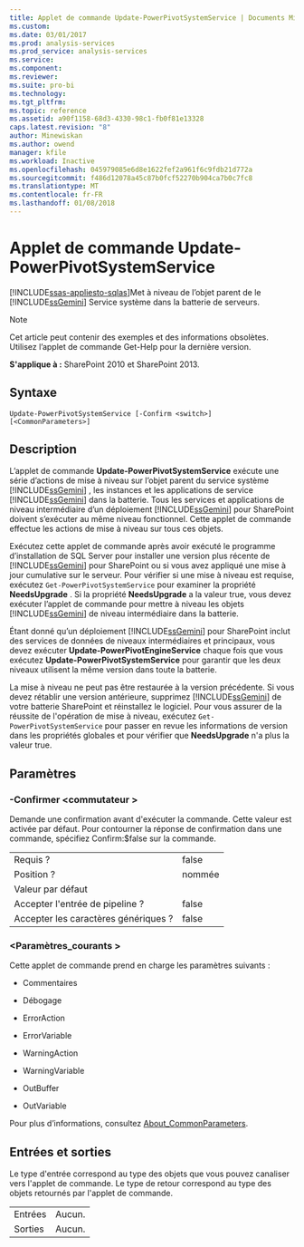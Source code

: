 ```yaml
---
title: Applet de commande Update-PowerPivotSystemService | Documents Microsoft
ms.custom: 
ms.date: 03/01/2017
ms.prod: analysis-services
ms.prod_service: analysis-services
ms.service: 
ms.component: 
ms.reviewer: 
ms.suite: pro-bi
ms.technology: 
ms.tgt_pltfrm: 
ms.topic: reference
ms.assetid: a90f1158-68d3-4330-98c1-fb0f81e13328
caps.latest.revision: "8"
author: Minewiskan
ms.author: owend
manager: kfile
ms.workload: Inactive
ms.openlocfilehash: 045979085e6d8e1622fef2a961f6c9fdb21d772a
ms.sourcegitcommit: f486d12078a45c87b0fcf52270b904ca7b0c7fc8
ms.translationtype: MT
ms.contentlocale: fr-FR
ms.lasthandoff: 01/08/2018
---
```

# <a name="update-powerpivotsystemservice-cmdlet"></a>Applet de commande Update-PowerPivotSystemService
[!INCLUDE[ssas-appliesto-sqlas](../../includes/ssas-appliesto-sqlas.md)]Met à niveau de l’objet parent de le [!INCLUDE[ssGemini](../../includes/ssgemini-md.md)] Service système dans la batterie de serveurs.  

>[!NOTE] 
>Cet article peut contenir des exemples et des informations obsolètes. Utilisez l’applet de commande Get-Help pour la dernière version.
  
 **S'applique à :** SharePoint 2010 et SharePoint 2013.  
  
## <a name="syntax"></a>Syntaxe  
  
```  
Update-PowerPivotSystemService [-Confirm <switch>] [<CommonParameters>]  
```  
  
## <a name="description"></a>Description  
 L’applet de commande **Update-PowerPivotSystemService** exécute une série d’actions de mise à niveau sur l’objet parent du service système [!INCLUDE[ssGemini](../../includes/ssgemini-md.md)] , les instances et les applications de service [!INCLUDE[ssGemini](../../includes/ssgemini-md.md)] dans la batterie. Tous les services et applications de niveau intermédiaire d’un déploiement [!INCLUDE[ssGemini](../../includes/ssgemini-md.md)] pour SharePoint doivent s’exécuter au même niveau fonctionnel. Cette applet de commande effectue les actions de mise à niveau sur tous ces objets.  
  
 Exécutez cette applet de commande après avoir exécuté le programme d’installation de SQL Server pour installer une version plus récente de [!INCLUDE[ssGemini](../../includes/ssgemini-md.md)] pour SharePoint ou si vous avez appliqué une mise à jour cumulative sur le serveur. Pour vérifier si une mise à niveau est requise, exécutez `Get-PowerPivotSystemService` pour examiner la propriété **NeedsUpgrade** . Si la propriété **NeedsUpgrade** a la valeur true, vous devez exécuter l’applet de commande pour mettre à niveau les objets [!INCLUDE[ssGemini](../../includes/ssgemini-md.md)] de niveau intermédiaire dans la batterie.  
  
 Étant donné qu’un déploiement [!INCLUDE[ssGemini](../../includes/ssgemini-md.md)] pour SharePoint inclut des services de données de niveaux intermédiaires et principaux, vous devez exécuter **Update-PowerPivotEngineService** chaque fois que vous exécutez **Update-PowerPivotSystemService** pour garantir que les deux niveaux utilisent la même version dans toute la batterie.  
  
 La mise à niveau ne peut pas être restaurée à la version précédente. Si vous devez rétablir une version antérieure, supprimez [!INCLUDE[ssGemini](../../includes/ssgemini-md.md)] de votre batterie SharePoint et réinstallez le logiciel. Pour vous assurer de la réussite de l'opération de mise à niveau, exécutez `Get-PowerPivotSystemService` pour passer en revue les informations de version dans les propriétés globales et pour vérifier que **NeedsUpgrade** n'a plus la valeur true.  
  
## <a name="parameters"></a>Paramètres  
  
### <a name="-confirm-switch"></a>-Confirmer \<commutateur >  
 Demande une confirmation avant d'exécuter la commande. Cette valeur est activée par défaut. Pour contourner la réponse de confirmation dans une commande, spécifiez Confirm:$false sur la commande.  
  
|||  
|-|-|  
|Requis ?|false|  
|Position ?|nommée|  
|Valeur par défaut||  
|Accepter l'entrée de pipeline ?|false|  
|Accepter les caractères génériques ?|false|  
  
### <a name="commonparameters"></a>\<Paramètres_courants >  
 Cette applet de commande prend en charge les paramètres suivants :  
  
-   Commentaires  
  
-   Débogage  
  
-   ErrorAction  
  
-   ErrorVariable  
  
-   WarningAction  
  
-   WarningVariable  
  
-   OutBuffer  
  
-   OutVariable  
  
 Pour plus d’informations, consultez [About_CommonParameters](http://go.microsoft.com/fwlink/?linkID=227825).  
  
## <a name="inputs-and-outputs"></a>Entrées et sorties  
 Le type d'entrée correspond au type des objets que vous pouvez canaliser vers l'applet de commande. Le type de retour correspond au type des objets retournés par l'applet de commande.  
  
|||  
|-|-|  
|Entrées|Aucun.|  
|Sorties|Aucun.|  
  
  
